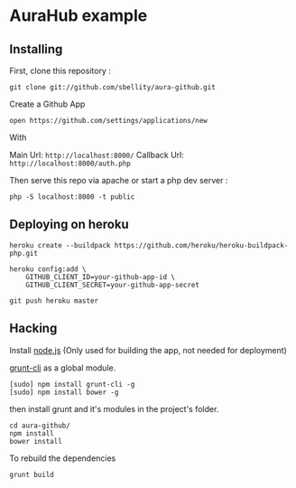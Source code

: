 # AuraHub example

## Installing

First, clone this repository :

    git clone git://github.com/sbellity/aura-github.git

Create a Github App 
    
    open https://github.com/settings/applications/new

With 

Main Url:       `http://localhost:8000/`
Callback Url:   `http://localhost:8000/auth.php`

Then serve this repo via apache or start a php dev server : 

    php -S localhost:8000 -t public

## Deploying on heroku 

    heroku create --buildpack https://github.com/heroku/heroku-buildpack-php.git
    
    heroku config:add \ 
        GITHUB_CLIENT_ID=your-github-app-id \
        GITHUB_CLIENT_SECRET=your-github-app-secret

    git push heroku master

## Hacking

Install [node.js](http://nodejs.org) (Only used for building the app, not needed for deployment)

[grunt-cli](https://github.com/gruntjs/grunt-cli) as a global module.

    [sudo] npm install grunt-cli -g
    [sudo] npm install bower -g

then install grunt and it's modules in the project's folder.

    cd aura-github/
    npm install
    bower install

To rebuild the dependencies

    grunt build
